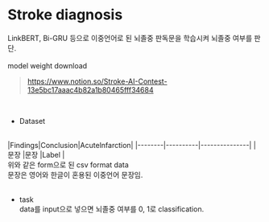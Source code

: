 # Stroke diagnosis
LinkBERT, Bi-GRU 등으로 이중언어로 된 뇌졸중 판독문을 학습시켜 뇌졸중 여부를 판단.   
<br/>
model weight download
> https://www.notion.so/Stroke-AI-Contest-13e5bc17aaac4b82a1b80465fff34684
<br/>

* Dataset<br/>
<br/>
|Findings|Conclusion|Acutelnfarction|
|--------|----------|---------------|
|문장    |문장       |Label          |
<br/>
위와 같은 form으로 된 csv format data<br/>
문장은 영어와 한글이 혼용된 이중언어 문장임.<br/>
<br/>

* task<br/>
data를 input으로 넣으면 뇌졸중 여부를 0, 1로 classification.
